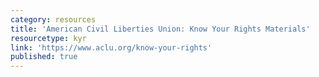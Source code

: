 ```yaml
---
category: resources
title: 'American Civil Liberties Union: Know Your Rights Materials'
resourcetype: kyr
link: 'https://www.aclu.org/know-your-rights'
published: true
---
```

